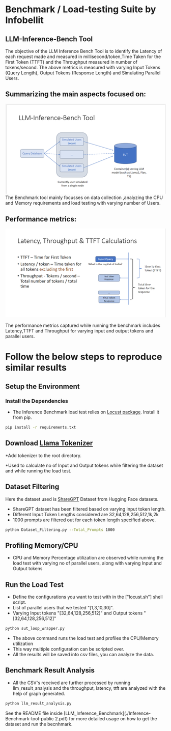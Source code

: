 # Benchmark / Load-testing Suite by Infobellit

## LLM-Inference-Bench Tool

 The objective of the LLM Inference Bench Tool is to identify the Latency of each request made and measured in millisecond/token,Time Taken for the First Token (TTFT) and the Throughput measured in number of tokens/second. The above metrics is measured with varying Input Tokens (Query Length), Output Tokens (Response Length) and Simulating Parallel Users.

## Summarizing the main aspects focused on:


![Img](Assets/LLM_Inference_Bench_Tool.png)
The Benchmark tool mainly focusses on data collection ,analyzing the CPU and Memory requirements and load testing with varying number of Users.
## Performance metrics:


![Img](Assets/Parameters.png)

The performance metrics captured while running the benchmark includes Latency,TTFT and Throughput for varying input and output tokens and parallel users. 
# Follow the below steps to reproduce similar results

## Setup the Environment

### Install the Dependencies
* The Inference Benchmark load test relies on [Locust package](https://locust.io/). Install it from pip.

```bash
pip install -r requirements.txt
```

## Download [Llama Tokenizer](https://huggingface.co/hf-internal-testing/llama-tokenizer)

*Add tokenizer to the root directory.

*Used to calculate no of Input and Output tokens while filtering the dataset and while running the load test. 
 
## Dataset Filtering

Here the dataset used is [ShareGPT](https://huggingface.co/datasets/pvduy/sharegpt_alpaca_oa_vicuna_format/viewer/default/train?p=1) Dataset from Hugging Face datasets.
* ShareGPT dataset has been filtered based on varying input token length.
* Different Input Token Lengths considered are 32,64,128,256,512,1k,2k
* 1000 prompts are filtered out for each token length specified above.

```bash
python Dataset_Filtering.py --Total_Prompts 1000
```
## Profiling Memory/CPU

* CPU and Memory Percentage utilization are observed while running the load test with varying no of parallel users, along with varying Input and Output tokens

## Run the Load Test

* Define the configurations  you want to test with in the ["locust.sh"] shell script.
* List of parallel users that we tested "[1,3,10,30]".
* Varying Input tokens "[32,64,128,256,512]" and Output tokens "[32,64,128,256,512]"

```bash
python sut_loop_wrapper.py
```

* The above command runs the load test  and profiles the CPU/Memory utilization
* This way multiple configuration can be scripted over.
* All the results will be saved into csv files, you can analyze the data.

## Benchmark Result Analysis

* All the CSV's received are further processed by running llm_result_analysis and the throughput, latency, ttft are analyzed with the help of graph generated.

```bash
python llm_result_analysis.py
```



See the README file inside [LLM_Inference_Benchmark](./Inference-Benchmark-tool-public 2.pdf) for more detailed usage on how to get the dataset and run the becnhmark.
